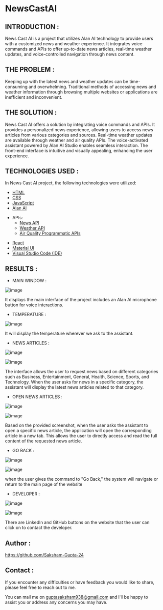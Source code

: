 # NewsCastAI

## INTRODUCTION :
News Cast AI is a project that utilizes Alan AI technology to provide users with a customized news and weather experience. It integrates voice commands and APIs to offer up-to-date news articles, real-time weather updates, and voice-controlled navigation through news content.

## THE PROBLEM :
Keeping up with the latest news and weather updates can be time-consuming and overwhelming. Traditional methods of accessing news and weather information through browsing multiple websites or applications are inefficient and inconvenient.

## THE SOLUTION :
News Cast AI offers a solution by integrating voice commands and APIs. It provides a personalized news experience, allowing users to access news articles from various categories and sources. Real-time weather updates are available through weather and air quality APIs. The voice-activated assistant powered by Alan AI Studio enables seamless interaction. The front-end interface is intuitive and visually appealing, enhancing the user experience.

## TECHNOLOGIES USED :

In News Cast AI project, the following technologies were 
utilized:

- [HTML](https://html.com/)
- [CSS](https://www.css3.com/)
- [JavaScript](https://www.javascript.com/)
- [Alan AI](https://alan.app)

* APIs: 
   - [News API](https://newsapi.org)
   - [Weather API](https://www.weatherapi.com/)
   - [Air Quality Programmatic APIs](https://aqicn.org/api/)


- [React](https://reactjs.org)
- [Material UI](https://mui.com)
- [Visual Studio Code (IDE)](https://code.visualstudio.com/)




## RESULTS : 


* MAIN WINDOW : 


![image](https://github.com/Saksham-Gupta-24/NewsCastAI/assets/114461220/b16eae35-7251-44fb-9975-d9b45411357e)

It displays the main interface of the project includes an Alan AI microphone button for voice interactions.


* TEMPERATURE :


![image](https://github.com/Saksham-Gupta-24/NewsCastAI/assets/114461220/508a246c-881a-43a1-8376-82f8e13f4746)



It will display the temperature wherever we ask to the assistant.


* NEWS ARTICLES :

![image](https://github.com/Saksham-Gupta-24/NewsCastAI/assets/114461220/2031c4a5-efa2-425e-bef8-04fefeed2bf1)

![image](https://github.com/Saksham-Gupta-24/NewsCastAI/assets/114461220/09b3af36-3759-41b3-9a92-750a994faa1f)

The interface allows the user to request news based on different categories such as Business, Entertainment, General, Health, Science, Sports, and Technology. When the user asks for news in a specific category, the assistant will display the latest news articles related to that category.


* OPEN NEWS ARTICLES :

![image](https://github.com/Saksham-Gupta-24/NewsCastAI/assets/114461220/ea90a0fc-7b0d-49b0-b140-e5e729f5a8a6)


![image](https://github.com/Saksham-Gupta-24/NewsCastAI/assets/114461220/95dd1b4a-9b6d-422f-a8a9-fcb55651c352)


Based on the provided screenshot, when the user asks the assistant to open a specific news article, the application will open the corresponding article in a new tab. This allows the user to directly access and read the full content of the requested news article.


* GO BACK :

![image](https://github.com/Saksham-Gupta-24/NewsCastAI/assets/114461220/1424db74-ce21-471a-ad31-7ddf4d958632)

![image](https://github.com/Saksham-Gupta-24/NewsCastAI/assets/114461220/f8e1f246-0acf-47e3-bae5-4cf14f4a7ae3)

when the user gives the command to "Go Back," the system will navigate or return to the main page of the website


* DEVELOPER :

![image](https://github.com/Saksham-Gupta-24/NewsCastAI/assets/114461220/55094e2d-f1d7-42e7-8770-fd690d05d7ff)

![image](https://github.com/Saksham-Gupta-24/NewsCastAI/assets/114461220/d9e632e8-23a2-4e73-9d65-a921561494dc)

There are LinkedIn and GitHub buttons on the website that the user can click on to contact the developer.




## Author :

https://github.com/Saksham-Gupta-24


## Contact :

If you encounter any difficulties or have feedback you would like to share, please feel free to reach out to me. 

You can mail me on guptasaksham938@gmail.com and I'll be happy to assist you or address any concerns you may have.
